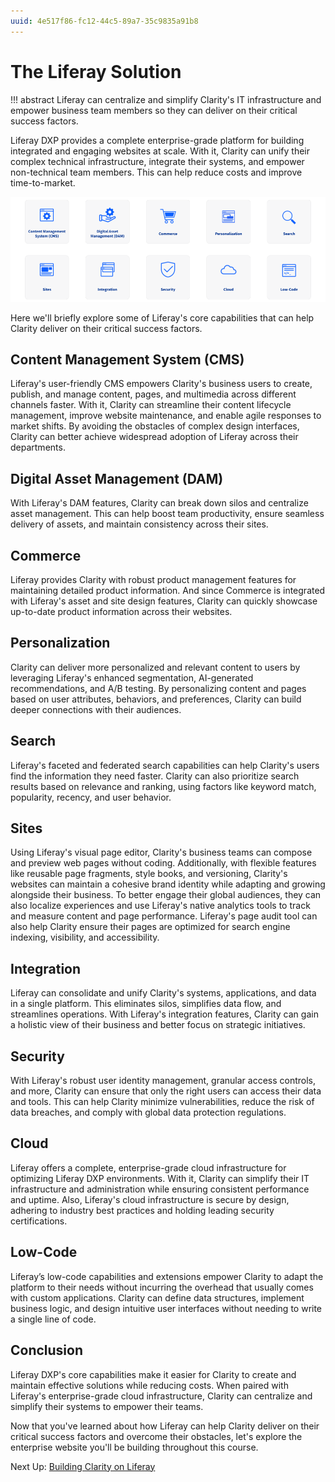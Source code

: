 ```yaml
---
uuid: 4e517f86-fc12-44c5-89a7-35c9835a91b8
---
```

# The Liferay Solution

!!! abstract
    Liferay can centralize and simplify Clarity's IT infrastructure and empower business team members so they can deliver on their critical success factors.

Liferay DXP provides a complete enterprise-grade platform for building integrated and engaging websites at scale. With it, Clarity can unify their complex technical infrastructure, integrate their systems, and empower non-technical team members. This can help reduce costs and improve time-to-market. <!--ALT: Liferay DXP has many core capabilities that will make it easier for Clarity to create and maintain effective solutions while reducing costs. When paired with Liferay’s enterprise-grade cloud infrastructure, Clarity can centralize and simplify their systems to empower their teams.-->

![Leverage Liferay's core capabilities to build ](./the-liferay-solution/images/01.png)

Here we'll briefly explore some of Liferay's core capabilities that can help Clarity deliver on their critical success factors.

## Content Management System (CMS)

Liferay's user-friendly CMS empowers Clarity's business users to create, publish, and manage content, pages, and multimedia across different channels faster. With it, Clarity can streamline their content lifecycle management, improve website maintenance, and enable agile responses to market shifts. By avoiding the obstacles of complex design interfaces, Clarity can better achieve widespread adoption of Liferay across their departments.

<!--TASK: Insert img ![]() -->

## Digital Asset Management (DAM)

With Liferay's DAM features, Clarity can break down silos and centralize asset management. This can help boost team productivity, ensure seamless delivery of assets, and maintain consistency across their sites.

<!--TASK: Insert img ![]() -->

## Commerce

Liferay provides Clarity with robust product management features for maintaining detailed product information. And since Commerce is integrated with Liferay's asset and site design features, Clarity can quickly showcase up-to-date product information across their websites.

<!--TASK: Insert img ![]() -->

## Personalization

Clarity can deliver more personalized and relevant content to users by leveraging Liferay's enhanced segmentation, AI-generated recommendations, and A/B testing. By personalizing content and pages based on user attributes, behaviors, and preferences, Clarity can build deeper connections with their audiences.

<!--TASK: Insert img ![]() -->

## Search

Liferay's faceted and federated search capabilities can help Clarity's users find the information they need faster. Clarity can also prioritize search results based on relevance and ranking, using factors like keyword match, popularity, recency, and user behavior.

<!--TASK: Insert img ![]() -->

## Sites

Using Liferay's visual page editor, Clarity's business teams can compose and preview web pages without coding. Additionally, with flexible features like reusable page fragments, style books, and versioning, Clarity's websites can maintain a cohesive brand identity while adapting and growing alongside their business. To better engage their global audiences, they can also localize experiences and use Liferay's native analytics tools to track and measure content and page performance. Liferay's page audit tool can also help Clarity ensure their pages are optimized for search engine indexing, visibility, and accessibility. <!--ADD? "Clarity can also improve their SEO, maintaining URL integrity and customizing metadata and tags."-->

<!--TASK: Insert img ![]() -->

## Integration

Liferay can consolidate and unify Clarity's systems, applications, and data in a single platform. This eliminates silos, simplifies data flow, and streamlines operations. With Liferay's integration features, Clarity can gain a holistic view of their business and better focus on strategic initiatives.

<!--TASK: Insert img ![]() -->

## Security

With Liferay's robust user identity management, granular access controls, and more, Clarity can ensure that only the right users can access their data and tools. This can help Clarity minimize vulnerabilities, reduce the risk of data breaches, and comply with global data protection regulations. <!--ADD? multi-factor authentication, Lightweight Directory Access Protocol (LDAP), data sanitation-->

<!--TASK: Insert img ![]() -->

## Cloud

Liferay offers a complete, enterprise-grade cloud infrastructure for optimizing Liferay DXP environments. With it, Clarity can simplify their IT infrastructure and administration while ensuring consistent performance and uptime. <!--MENTION? accommodate increased traffic, data, and functionality at scale. --> Also, Liferay's cloud infrastructure is secure by design, adhering to industry best practices and holding leading security certifications.

<!--TASK: Insert img ![]() -->

## Low-Code

Liferay’s low-code capabilities and extensions empower Clarity to adapt the platform to their needs without incurring the overhead that usually comes with custom applications. Clarity can define data structures, implement business logic, and design intuitive user interfaces without needing to write a single line of code.

<!--TASK: Insert img ![]() -->

## Conclusion

Liferay DXP's core capabilities make it easier for Clarity to create and maintain effective solutions while reducing costs. When paired with Liferay's enterprise-grade cloud infrastructure, Clarity can centralize and simplify their systems to empower their teams.

Now that you've learned about how Liferay can help Clarity deliver on their critical success factors and overcome their obstacles, let's explore the enterprise website you'll be building throughout this course.

Next Up: [Building Clarity on Liferay](./building-clarity-on-liferay.md)
